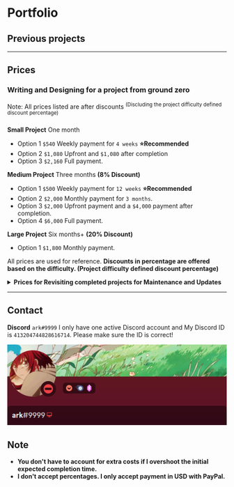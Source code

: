 # Portfolio

## Previous projects

---

## Prices

### Writing and Designing for a project from ground zero

Note: All prices listed are after discounts <sup>(Discluding the project difficulty defined discount percentage) </sup>
<br><br/>
**Small Project** One month

- Option 1 `$540` Weekly payment for `4 weeks` **⭐Recommended**
- Option 2 `$1,080` Upfront and `$1,080` after completion
- Option 3 `$2,160` Full payment.

**Medium Project** Three months **(8% Discount)**

- Option 1 `$500` Weekly payment for `12 weeks` **⭐Recommended**
- Option 2 `$2,000` Monthly payment for `3 months`.
- Option 3 `$2,000` Upfront payment and a `$4,000` payment after completion.
- Option 4 `$6,000` Full payment.

**Large Project** Six months+ **(20% Discount)**

- Option 1 `$1,800` Monthly payment.

All prices are used for reference. **Discounts in percentage are offered based on the difficulty. (Project difficulty defined discount percentage)**

<details> 
    <summary> <b>
    Prices for Revisiting completed projects for Maintenance and Updates
    </summary> </b>

**Small Update** 3 Days

- Option 1 `$150` Full payment.

**Medium Small Update** One week

- Option 1 `$350` Full payment.

**Medium Update** Two weeks

- Option 1 `$350` Weekly payment for `2 weeks`. **⭐Recommended**
- Option 2 `$700` Full payment.

**Medium Large Update** One month

- Option 1 `$350` Weekly payment for `4 weeks`. **⭐Recommended**
- Option 2 `$1,400` Full payment.

**Large Update** Three months+

- Option 1 `$1,400` Monthly payment.
</details>

---

## Contact

**Discord** `ark#9999` I only have one active Discord account and My Discord ID is `413204744828616714`. Please make sure the ID is correct!

![Discord Contact](https://github.com/averyark/portfolio/raw/master/images/DiscordContact.PNG)

## Note

- **You don't have to account for extra costs if I overshoot the initial expected completion time.**
- **I don't accept percentages. I only accept payment in USD with PayPal.**
